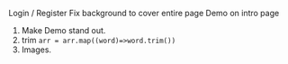 Login / Register Fix background to cover entire page
Demo on intro page
1. Make Demo stand out. 
2. trim `arr = arr.map((word)=>word.trim())`
3. Images. 